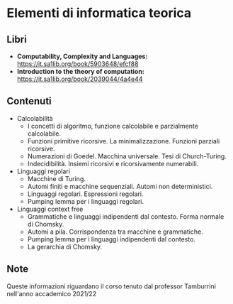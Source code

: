 # Elementi di informatica teorica

## Libri 
- **Computability, Complexity and Languages:** https://it.sa1lib.org/book/5903648/efcf88
- **Introduction to the theory of computation:** https://it.sa1lib.org/book/2039044/4a4e44

## Contenuti 
- Calcolabilità
  - I concetti di algoritmo, funzione calcolabile e parzialmente calcolabile.
  - Funzioni primitive ricorsive. La minimalizzazione. Funzioni parziali ricorsive. 
  - Numerazioni di Goedel. Macchina universale. Tesi di Church-Turing.
  - Indecidibilità. Insiemi ricorsivi e ricorsivamente numerabili.
- Linguaggi regolari
  -  Macchine di Turing.
  - Automi finiti e macchine sequenziali. Automi non deterministici. 
  - Linguaggi regolari. Espressioni regolari. 
  - Pumping lemma per i linguaggi regolari. 
- Linguaggi context free
  - Grammatiche e linguaggi indipendenti dal contesto. Forma normale di Chomsky. 
  - Automi a pila. Corrispondenza tra macchine e grammatiche. 
  - Pumping lemma per i linguaggi indipendenti dal contesto. 
  - La gerarchia di Chomsky. 
  
## Note 
Queste informazioni riguardano il corso tenuto dal professor Tamburrini nell'anno accademico 2021/22
